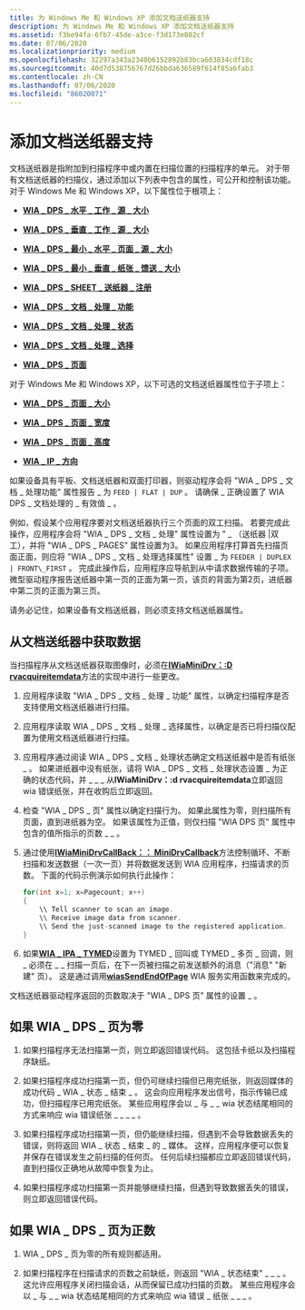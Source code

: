 ```yaml
---
title: 为 Windows Me 和 Windows XP 添加文档送纸器支持
description: 为 Windows Me 和 Windows XP 添加文档送纸器支持
ms.assetid: f3be94fa-6fb7-45de-a3ce-f3d173e802cf
ms.date: 07/06/2020
ms.localizationpriority: medium
ms.openlocfilehash: 32297a343a2340b6152892b83bca603834cdf18c
ms.sourcegitcommit: 40d7d538756767d26bbda636589f614f85a6fab3
ms.contentlocale: zh-CN
ms.lasthandoff: 07/06/2020
ms.locfileid: "86020071"
---
```

# <a name="adding-document-feeder-support"></a>添加文档送纸器支持

文档送纸器是指附加到扫描程序中或内置在扫描位置的扫描程序的单元。 对于带有文档送纸器的扫描仪，通过添加以下列表中包含的属性，可公开和控制该功能。 对于 Windows Me 和 Windows XP，以下属性位于根项上：

- [**WIA \_ DPS \_ 水平 \_ 工作 \_ 源 \_ 大小**](https://docs.microsoft.com/windows-hardware/drivers/image/wia-dps-horizontal-sheet-feed-size)

- [**WIA \_ DPS \_ 垂直 \_ 工作 \_ 源 \_ 大小**](https://docs.microsoft.com/windows-hardware/drivers/image/wia-dps-vertical-sheet-feed-size)

- [**WIA \_ DPS \_ 最小 \_ 水平 \_ 页面 \_ 源 \_ 大小**](https://docs.microsoft.com/windows-hardware/drivers/image/wia-dps-min-horizontal-sheet-feed-size)

- [**WIA \_ DPS \_ 最小 \_ 垂直 \_ 纸张 \_ 馈送 \_ 大小**](https://docs.microsoft.com/windows-hardware/drivers/image/wia-dps-min-vertical-sheet-feed-size)

- [**WIA \_ DPS \_ SHEET \_ 送纸器 \_ 注册**](https://docs.microsoft.com/windows-hardware/drivers/image/wia-dps-sheet-feeder-registration)

- [**WIA \_ DPS \_ 文档 \_ 处理 \_ 功能**](https://docs.microsoft.com/windows-hardware/drivers/image/wia-dps-document-handling-capabilities)

- [**WIA \_ DPS \_ 文档 \_ 处理 \_ 状态**](https://docs.microsoft.com/windows-hardware/drivers/image/wia-dps-document-handling-status)

- [**WIA \_ DPS \_ 文档 \_ 处理 \_ 选择**](https://docs.microsoft.com/windows-hardware/drivers/image/wia-dps-document-handling-select)

- [**WIA \_ DPS \_ 页面**](https://docs.microsoft.com/windows-hardware/drivers/image/wia-dps-pages)

对于 Windows Me 和 Windows XP，以下可选的文档送纸器属性位于子项上：

- [**WIA \_ DPS \_ 页面 \_ 大小**](https://docs.microsoft.com/windows-hardware/drivers/image/wia-dps-page-size)

- [**WIA \_ DPS \_ 页面 \_ 宽度**](https://docs.microsoft.com/windows-hardware/drivers/image/wia-dps-page-width)

- [**WIA \_ DPS \_ 页面 \_ 高度**](https://docs.microsoft.com/windows-hardware/drivers/image/wia-dps-page-height)

- [**WIA \_ IP \_ 方向**](https://docs.microsoft.com/windows-hardware/drivers/image/wia-ips-orientation)

如果设备具有平板、文档送纸器和双面打印器，则驱动程序会将 "WIA \_ DPS \_ 文档 \_ 处理功能" 属性报告 \_ 为 `FEED | FLAT | DUP` 。 请确保 \_ 正确设置了 WIA DPS \_ 文档处理的 \_ 有效值 \_ 。

例如，假设某个应用程序要对文档送纸器执行三个页面的双工扫描。 若要完成此操作，应用程序会将 "WIA \_ DPS \_ 文档 \_ 处理" 属性设置为 " \_ （送纸器 |双工），并将 "WIA \_ DPS \_ PAGES" 属性设置为3。 如果应用程序打算首先扫描页面正面，则应将 "WIA \_ DPS \_ 文档 \_ 处理选择属性" 设置 \_ 为 `FEEDER | DUPLEX | FRONT\_FIRST` 。 完成此操作后，应用程序应导航到从中请求数据传输的子项。 微型驱动程序报告送纸器中第一页的正面为第一页，该页的背面为第2页，进纸器中第二页的正面为第三页。

请务必记住，如果设备有文档送纸器，则必须支持文档送纸器属性。

## <a name="acquiring-data-from-a-document-feeder"></a>从文档送纸器中获取数据

当扫描程序从文档送纸器获取图像时，必须在[**IWiaMiniDrv：:D rvacquireitemdata**](https://docs.microsoft.com/windows-hardware/drivers/ddi/wiamindr_lh/nf-wiamindr_lh-iwiaminidrv-drvacquireitemdata)方法的实现中进行一些更改。

1. 应用程序读取 "WIA \_ DPS \_ 文档 \_ 处理 \_ 功能" 属性，以确定扫描程序是否支持使用文档送纸器进行扫描。

1. 应用程序读取 WIA \_ DPS \_ 文档 \_ 处理 \_ 选择属性，以确定是否已将扫描仪配置为使用文档送纸器进行扫描。

1. 应用程序通过阅读 WIA \_ DPS \_ 文档 \_ 处理状态确定文档送纸器中是否有纸张 \_ 。 如果进纸器中没有纸张，请将 WIA \_ DPS \_ 文档 \_ 处理状态设置 \_ 为正确的状态代码，并 \_ \_ \_ 从**IWiaMiniDrv：:d rvacquireitemdata**立即返回 wia 错误纸张，并在收购后立即返回。

1. 检查 "WIA \_ DPS \_ 页" 属性以确定扫描行为。 如果此属性为零，则扫描所有页面，直到进纸器为空。 如果该属性为正值，则仅扫描 "WIA DPS 页" 属性中包含的值所指示的页数 \_ \_ 。

1. 通过使用[**IWiaMiniDrvCallBack：： MiniDrvCallback**](https://docs.microsoft.com/windows-hardware/drivers/ddi/wiamindr_lh/nf-wiamindr_lh-iwiaminidrvcallback-minidrvcallback)方法控制循环、不断扫描和发送数据（一次一页）并将数据发送到 WIA 应用程序，扫描请求的页数。 下面的代码示例演示如何执行此操作：

    ```cpp
    for(int x=1; x=Pagecount; x++)
    {
        \\ Tell scanner to scan an image.
        \\ Receive image data from scanner.
        \\ Send the just-scanned image to the registered application.
    }
    ```

1. 如果[**WIA \_ IPA \_ TYMED**](https://docs.microsoft.com/windows-hardware/drivers/image/wia-ipa-tymed)设置为 TYMED \_ 回叫或 TYMED \_ 多页 \_ 回调，则 \_ 必须在 \_ \_ 扫描一页后，在下一页被扫描之前发送额外的消息（"消息" "新建" 页）。 这是通过调用[**wiasSendEndOfPage**](https://docs.microsoft.com/windows-hardware/drivers/ddi/wiamdef/nf-wiamdef-wiassendendofpage) WIA 服务实用函数来完成的。

文档送纸器驱动程序返回的页数取决于 "WIA \_ DPS 页" 属性的设置 \_ 。

## <a name="if-wia_dps_pages-is-zero"></a>如果 WIA \_ DPS \_ 页为零

1. 如果扫描程序无法扫描第一页，则立即返回错误代码。 这包括卡纸以及扫描程序缺纸。

1. 如果扫描程序成功扫描第一页，但仍可继续扫描但已用完纸张，则返回媒体的成功代码 \_ WIA \_ 状态 \_ 结束 \_ 。 这会向应用程序发出信号，指示传输已成功，但扫描程序已用完纸张。 某些应用程序会以 \_ 与 \_ \_ wia 状态结尾相同的方式来响应 wia 错误纸张 \_ \_ \_ \_ 。

1. 如果扫描程序成功扫描第一页，但仍能继续扫描，但遇到不会导致数据丢失的错误，则将返回 WIA \_ 状态 \_ 结束 \_ 的 \_ 媒体。 这样，应用程序便可以恢复并保存在错误发生之前扫描的任何页。 任何后续扫描都应立即返回错误代码，直到扫描仪正确地从故障中恢复为止。

1. 如果扫描程序成功扫描第一页并能够继续扫描，但遇到导致数据丢失的错误，则立即返回错误代码。

## <a name="if-wia_dps_pages-is-positive"></a>如果 WIA \_ DPS \_ 页为正数

1. WIA \_ DPS \_ 页为零的所有规则都适用。

1. 如果扫描程序在扫描请求的页数之前缺纸，则返回 "WIA \_ 状态结束" \_ \_ \_ 。 这允许应用程序关闭扫描会话，从而保留已成功扫描的页数。 某些应用程序会以 \_ 与 \_ \_ wia 状态结尾相同的方式来响应 wia 错误 \_ 纸张 \_ \_ \_ 。

